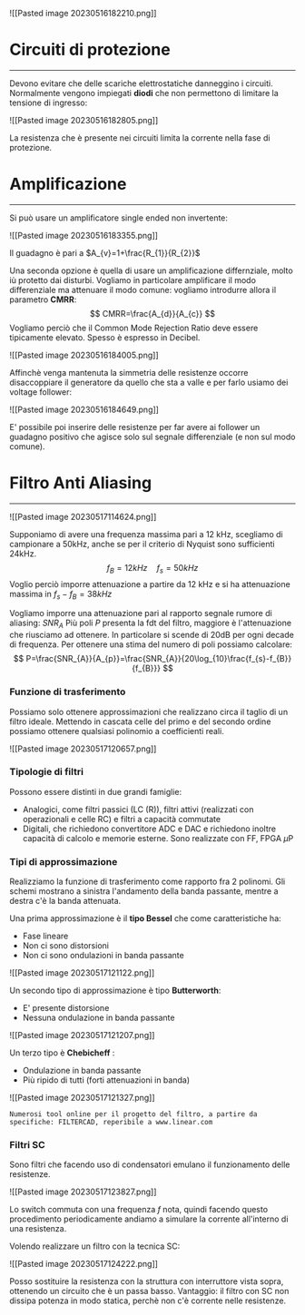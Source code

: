 ![[Pasted image 20230516182210.png]]

# Circuiti di protezione
---
Devono evitare che delle scariche elettrostatiche danneggino i circuiti.
Normalmente vengono impiegati **diodi** che non permettono di limitare la tensione di ingresso:

![[Pasted image 20230516182805.png]]

La resistenza che è presente nei circuiti limita la corrente nella fase di protezione.

# Amplificazione
---
Si può usare un amplificatore single ended non invertente:

![[Pasted image 20230516183355.png]]

Il guadagno è pari a $A_{v}=1+\frac{R_{1}}{R_{2}}$

Una seconda opzione è quella di usare un amplificazione differnziale, molto iù protetto dai disturbi.
Vogliamo in particolare amplificare il modo differenziale ma attenuare il modo comune: vogliamo introdurre allora il parametro **CMRR**:
$$
CMRR=\frac{A_{d}}{A_{c}}
$$
Vogliamo perciò che il Common Mode Rejection Ratio deve essere tipicamente elevato. Spesso è espresso in Decibel.

![[Pasted image 20230516184005.png]]

Affinchè venga mantenuta la simmetria delle resistenze occorre disaccoppiare il generatore da quello che sta a valle e per farlo usiamo dei voltage follower:

![[Pasted image 20230516184649.png]]

E' possibile poi inserire delle resistenze per far avere ai follower un guadagno positivo che agisce solo sul segnale differenziale (e non sul modo comune).

# Filtro Anti Aliasing
---
![[Pasted image 20230517114624.png]]

Supponiamo di avere una frequenza massima pari a 12 kHz, scegliamo di campionare a 50kHz, anche se per il criterio di Nyquist sono sufficienti 24kHz.
$$
f_{B}=12kHz \quad f_{s}=50kHz
$$
Voglio perciò imporre attenuazione a partire da 12 kHz e si ha attenuazione massima in $f_{s}-f_{B}=38kHz$ 

Vogliamo imporre una attenuazione pari al rapporto segnale rumore di aliasing: $SNR_{A}$
Più poli $P$ presenta la fdt del filtro, maggiore è l'attenuazione che riusciamo ad ottenere. In particolare si scende di 20dB per ogni decade di frequenza.
Per ottenere una stima del numero di poli possiamo calcolare:
$$
P=\frac{SNR_{A}}{A_{p}}=\frac{SNR_{A}}{20\log_{10}\frac{f_{s}-f_{B}}{f_{B}}}
$$
### Funzione di trasferimento

Possiamo solo ottenere approssimazioni che realizzano circa il taglio di un filtro ideale.
Mettendo in cascata celle del primo e del secondo ordine possiamo ottenere qualsiasi polinomio a coefficienti reali.

![[Pasted image 20230517120657.png]]

### Tipologie di filtri

Possono essere distinti in due grandi famiglie:
- Analogici, come filtri passici (LC (R)), filtri attivi (realizzati con operazionali e celle RC) e filtri a capacità commutate
- Digitali, che richiedono convertitore ADC e DAC e richiedono inoltre capacità di calcolo e memorie esterne. Sono realizzate con FF, FPGA $\mu$P

### Tipi di approssimazione

Realizziamo la funzione di trasferimento come rapporto fra 2 polinomi.
Gli schemi mostrano a sinistra l'andamento della banda passante, mentre a destra c'è la banda attenuata.

Una prima approssimazione è il **tipo Bessel** che come caratteristiche ha:
- Fase lineare
- Non ci sono distorsioni
- Non ci sono ondulazioni in banda passante

![[Pasted image 20230517121122.png]]

Un secondo tipo di approssimazione è tipo **Butterworth**:
- E' presente distorsione
- Nessuna ondulazione in banda passante

![[Pasted image 20230517121207.png]]


Un terzo tipo è **Chebicheff** :
- Ondulazione in banda passante
- Più ripido di tutti (forti attenuazioni in banda)

![[Pasted image 20230517121327.png]]

```ad-note
Numerosi tool online per il progetto del filtro, a partire da specifiche: FILTERCAD, reperibile a www.linear.com
```

### Filtri SC

Sono filtri che facendo uso di condensatori emulano il funzionamento delle resistenze.

![[Pasted image 20230517123827.png]]

Lo switch commuta con una frequenza $f$ nota, quindi facendo questo procedimento periodicamente andiamo a simulare la corrente all'interno di una resistenza.

Volendo realizzare un filtro con la tecnica SC:

![[Pasted image 20230517124222.png]]

Posso sostituire la resistenza con la struttura con interruttore vista sopra, ottenendo un circuito che è un passa basso.
Vantaggio: il filtro con SC non dissipa potenza in modo statica, perchè non c'è corrente nelle resistenze.

